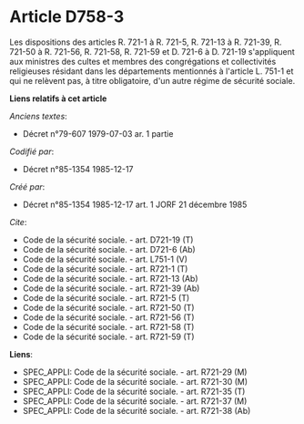 # Article D758-3

Les dispositions des articles R. 721-1 à R. 721-5, R. 721-13 à R. 721-39, R. 721-50 à R. 721-56, R. 721-58, R. 721-59 et D.
721-6 à D. 721-19 s'appliquent aux ministres des cultes et membres des congrégations et collectivités religieuses résidant
dans les départements mentionnés à l'article L. 751-1 et qui ne relèvent pas, à titre obligatoire, d'un autre régime de
sécurité sociale.

**Liens relatifs à cet article**

_Anciens textes_:

  - Décret n°79-607 1979-07-03 ar. 1 partie

_Codifié par_:

  - Décret n°85-1354 1985-12-17

_Créé par_:

  - Décret n°85-1354 1985-12-17 art. 1 JORF 21 décembre 1985

_Cite_:

  - Code de la sécurité sociale. - art. D721-19 (T)
  - Code de la sécurité sociale. - art. D721-6 (Ab)
  - Code de la sécurité sociale. - art. L751-1 (V)
  - Code de la sécurité sociale. - art. R721-1 (T)
  - Code de la sécurité sociale. - art. R721-13 (Ab)
  - Code de la sécurité sociale. - art. R721-39 (Ab)
  - Code de la sécurité sociale. - art. R721-5 (T)
  - Code de la sécurité sociale. - art. R721-50 (T)
  - Code de la sécurité sociale. - art. R721-56 (T)
  - Code de la sécurité sociale. - art. R721-58 (T)
  - Code de la sécurité sociale. - art. R721-59 (T)

**Liens**:

  - SPEC_APPLI: Code de la sécurité sociale. - art. R721-29 (M)
  - SPEC_APPLI: Code de la sécurité sociale. - art. R721-30 (M)
  - SPEC_APPLI: Code de la sécurité sociale. - art. R721-35 (T)
  - SPEC_APPLI: Code de la sécurité sociale. - art. R721-37 (M)
  - SPEC_APPLI: Code de la sécurité sociale. - art. R721-38 (Ab)
